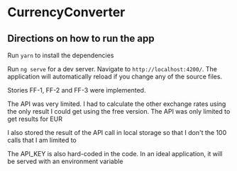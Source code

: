 # CurrencyConverter

## Directions on how to run the app

Run `yarn` to install the dependencies

Run `ng serve` for a dev server. Navigate to `http://localhost:4200/`. The application will automatically reload if you change any of the source files.

Stories FF-1, FF-2 and FF-3 were implemented.

The API was very limited. I had to calculate the other exchange rates using the only result I could get using the free version. The API was only limited to get results for EUR

I also stored the result of the API call in local storage so that I don't the 100 calls that I am limited to

The API_KEY is also hard-coded in the code. In an ideal application, it will be served with an environment variable
